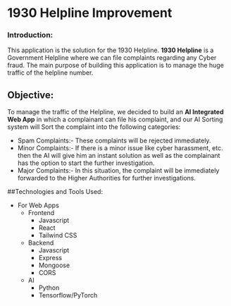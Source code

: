# 1930 Helpline Improvement

### Introduction:
This application is the solution for the 1930 Helpline. **1930 Helpline** is a Government Helpline where we can file complaints regarding any Cyber fraud. The main purpose of building this application is to manage the huge traffic of the helpline number.

## Objective:
To manage the traffic of the Helpline, we decided to build an **AI Integrated Web App** in which a complainant can file his complaint, and our AI Sorting system will Sort the complaint into the following categories:
+ Spam Complaints:- These complaints will be rejected immediately.
+ Minor Complaints:- If there is a minor issue like cyber harassment, etc. then the AI will give him an instant solution as well as the complainant has the option to start the further investigation. 
+ Major Complaints:- In this situation, the complaint will be immediately forwarded to the Higher Authorities for further investigations.

##Technologies and Tools Used:
+ For Web Apps
  + Frontend
    + Javascript
    + React
    + Tailwind CSS
  + Backend
    + Javascript
    + Express 
    + Mongoose
    + CORS
  + AI 
    + Python
    + Tensorflow/PyTorch
    
    
